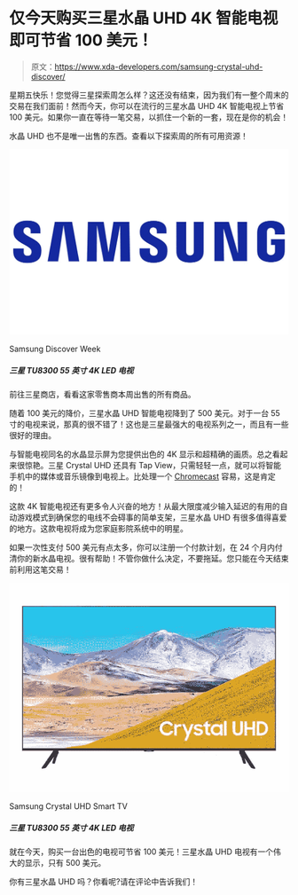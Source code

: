 # 仅今天购买三星水晶 UHD 4K 智能电视即可节省 100 美元！

> 原文：<https://www.xda-developers.com/samsung-crystal-uhd-discover/>

星期五快乐！您觉得三星探索周怎么样？这还没有结束，因为我们有一整个周末的交易在我们面前！然而今天，你可以在流行的三星水晶 UHD 4K 智能电视上节省 100 美元。如果你一直在等待一笔交易，以抓住一个新的一套，现在是你的机会！

水晶 UHD 也不是唯一出售的东西。查看以下探索周的所有可用资源！

 <picture>![Head over to the Samsung Store to see everything that the retailer has on sale this week.](img/c52b25872ae517736a7bc9f46d62438c.png)</picture> 

Samsung Discover Week

##### 三星 TU8300 55 英寸 4K LED 电视

前往三星商店，看看这家零售商本周出售的所有商品。

随着 100 美元的降价，三星水晶 UHD 智能电视降到了 500 美元。对于一台 55 寸的电视来说，那真的很不错了！这也是三星最强大的电视系列之一，而且有一些很好的理由。

与智能电视同名的水晶显示屏为您提供出色的 4K 显示和超精确的画质。总之看起来很惊艳。三星 Crystal UHD 还具有 Tap View，只需轻轻一点，就可以将智能手机中的媒体或音乐镜像到电视上。比处理一个 [Chromecast](https://www.xda-developers.com/google-chromecast-with-google-tv-streaming/) 容易，这是肯定的！

这款 4K 智能电视还有更多令人兴奋的地方！从最大限度减少输入延迟的有用的自动游戏模式到确保您的电线不会碍事的简单支架，三星水晶 UHD 有很多值得喜爱的地方。这款电视将成为您家庭影院系统中的明星。

如果一次性支付 500 美元有点太多，你可以注册一个付款计划，在 24 个月内付清你的新水晶电视。很有帮助！不管你做什么决定，不要拖延。您只能在今天结束前利用这笔交易！

 <picture>![Save $100 on a great TV, today only! The Samsung Crystal UHD TV has a great display and is only $500.](img/4b91a49460a76b49f31bd9835a3a6edf.png)</picture> 

Samsung Crystal UHD Smart TV

##### 三星 TU8300 55 英寸 4K LED 电视

就在今天，购买一台出色的电视可节省 100 美元！三星水晶 UHD 电视有一个伟大的显示，只有 500 美元。

你有三星水晶 UHD 吗？你看呢?请在评论中告诉我们！